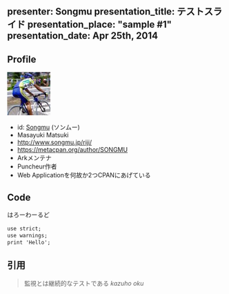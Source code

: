 presenter: Songmu
presentation_title: テストスライド
presentation_place: "sample #1"
presentation_date: Apr 25th, 2014
---
Profile
-------

![songmu](images/songmu100.jpg)

- id: [Songmu](https://twitter.com/songmu) (ソンムー)
- Masayuki Matsuki
- <http://www.songmu.jp/riji/>
- <https://metacpan.org/author/SONGMU>
- Arkメンテナ
- Puncheur作者
- Web Applicationを何故か2つCPANにあげている

Code
----

はろーわーるど

    use strict;
    use warnings;
    print 'Hello';


引用
----

> 監視とは継続的なテストである
> <cite>kazuho oku</cite>


